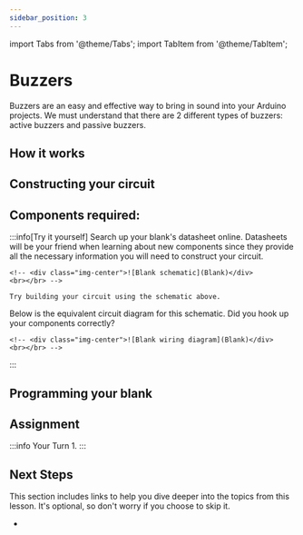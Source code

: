```yaml
---
sidebar_position: 3
---
```


import Tabs from '@theme/Tabs';
import TabItem from '@theme/TabItem';

# Buzzers

Buzzers are an easy and effective way to bring in sound into your Arduino projects. We must understand that there are 2 different types of buzzers: active buzzers and passive buzzers. 

## How it works

## Constructing your circuit

Components required:
- 

:::info[Try it yourself]
<Tabs>
  <TabItem value="problem" label="Problem">
    Search up your blank's datasheet online. Datasheets will be your friend when learning about new components since they provide all the necessary information you will need to construct your circuit. 
    
    <!-- <div class="img-center">![Blank schematic](Blank)</div>
    <br></br> -->

    Try building your circuit using the schematic above.
  </TabItem>
  <TabItem value="solution" label="Solution">
    Below is the equivalent circuit diagram for this schematic. Did you hook up your components correctly?

    <!-- <div class="img-center">![Blank wiring diagram](Blank)</div>
    <br></br> -->
  </TabItem>
</Tabs>
:::

## Programming your blank

## Assignment 

:::info Your Turn
1. 
:::

## Next Steps

This section includes links to help you dive deeper into the topics from this lesson. It's optional, so don't worry if you choose to skip it.

- 